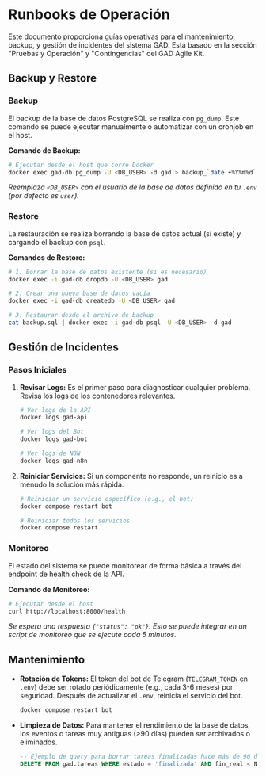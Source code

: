 # Runbooks de Operación

Este documento proporciona guías operativas para el mantenimiento, backup, y gestión de incidentes del sistema GAD. Está basado en la sección "Pruebas y Operación" y "Contingencias" del GAD Agile Kit.

## Backup y Restore

### Backup

El backup de la base de datos PostgreSQL se realiza con `pg_dump`. Este comando se puede ejecutar manualmente o automatizar con un cronjob en el host.

**Comando de Backup:**
```bash
# Ejecutar desde el host que corre Docker
docker exec gad-db pg_dump -U <DB_USER> -d gad > backup_`date +%Y%m%d`.sql
```
*Reemplaza `<DB_USER>` con el usuario de la base de datos definido en tu `.env` (por defecto es `user`).*

### Restore

La restauración se realiza borrando la base de datos actual (si existe) y cargando el backup con `psql`.

**Comandos de Restore:**
```bash
# 1. Borrar la base de datos existente (si es necesario)
docker exec -i gad-db dropdb -U <DB_USER> gad

# 2. Crear una nueva base de datos vacía
docker exec -i gad-db createdb -U <DB_USER> gad

# 3. Restaurar desde el archivo de backup
cat backup.sql | docker exec -i gad-db psql -U <DB_USER> -d gad
```

## Gestión de Incidentes

### Pasos Iniciales

1.  **Revisar Logs:** Es el primer paso para diagnosticar cualquier problema. Revisa los logs de los contenedores relevantes.
    ```bash
    # Ver logs de la API
    docker logs gad-api

    # Ver logs del Bot
    docker logs gad-bot

    # Ver logs de N8N
    docker logs gad-n8n
    ```

2.  **Reiniciar Servicios:** Si un componente no responde, un reinicio es a menudo la solución más rápida.
    ```bash
    # Reiniciar un servicio específico (e.g., el bot)
    docker compose restart bot

    # Reiniciar todos los servicios
    docker compose restart
    ```

### Monitoreo

El estado del sistema se puede monitorear de forma básica a través del endpoint de health check de la API.

**Comando de Monitoreo:**
```bash
# Ejecutar desde el host
curl http://localhost:8000/health
```
*Se espera una respuesta `{"status": "ok"}`. Esto se puede integrar en un script de monitoreo que se ejecute cada 5 minutos.*

## Mantenimiento

*   **Rotación de Tokens:** El token del bot de Telegram (`TELEGRAM_TOKEN` en `.env`) debe ser rotado periódicamente (e.g., cada 3-6 meses) por seguridad. Después de actualizar el `.env`, reinicia el servicio del bot.
    ```bash
    docker compose restart bot
    ```
*   **Limpieza de Datos:** Para mantener el rendimiento de la base de datos, los eventos o tareas muy antiguas (>90 días) pueden ser archivados o eliminados.
    ```sql
    -- Ejemplo de query para borrar tareas finalizadas hace más de 90 días
    DELETE FROM gad.tareas WHERE estado = 'finalizada' AND fin_real < NOW() - INTERVAL '90 days';
    ```
